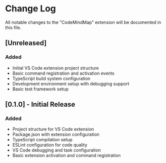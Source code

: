 # Change Log

All notable changes to the "CodeMindMap" extension will be documented in this file.

## [Unreleased]

### Added
- Initial VS Code extension project structure
- Basic command registration and activation events
- TypeScript build system configuration
- Development environment setup with debugging support
- Basic test framework setup

## [0.1.0] - Initial Release

### Added
- Project structure for VS Code extension
- Package.json with extension configuration
- TypeScript compilation setup
- ESLint configuration for code quality
- VS Code debugging and task configuration
- Basic extension activation and command registration